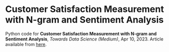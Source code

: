 # Customer Satisfaction Measurement with N-gram and Sentiment Analysis
Python code for **Customer Satisfaction Measurement with N-gram and Sentiment Analysis**, *Towards Data Science (Medium)*, Apr 10, 2023.
Article available from [here](https://towardsdatascience.com/customer-satisfaction-measurement-with-n-gram-and-sentiment-analysis-547e291c13a6?sk=62f9decb619744c96c49735ff09653c3).
